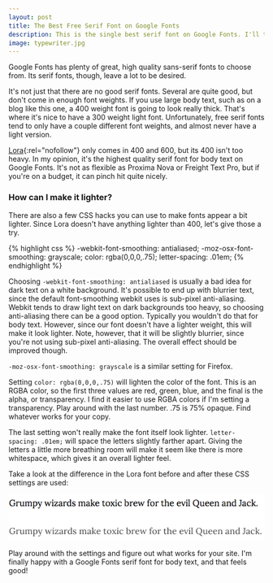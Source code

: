 ```yaml
---
layout: post
title: The Best Free Serif Font on Google Fonts
description: This is the single best serif font on Google Fonts. I'll tell you how to make it look even better.
image: typewriter.jpg
---
```


Google Fonts has plenty of great, high quality sans-serif fonts to choose from. Its serif fonts, though, leave a lot to be desired.

It's not just that there are no good serif fonts. Several are quite good, but don't come in enough font weights. If you use large body text, such as on a blog like this one, a 400 weight font is going to look really thick. That's where it's nice to have a 300 weight light font. Unfortunately, free serif fonts tend to only have a couple different font weights, and almost never have a light version.

[Lora](https://www.google.com/fonts/specimen/Lora){:rel="nofollow"} only comes in 400 and 600, but its 400 isn't too heavy. In my opinion, it's the highest quality serif font for body text on Google Fonts. It's not as flexible as Proxima Nova or Freight Text Pro, but if you're on a budget, it can pinch hit quite nicely.

### How can I make it lighter?

There are also a few CSS hacks you can use to make fonts appear a bit lighter. Since Lora doesn't have anything lighter than 400, let's give those a try.

{% highlight css %}
-webkit-font-smoothing: antialiased;
-moz-osx-font-smoothing: grayscale;
color: rgba(0,0,0,.75);
letter-spacing: .01em;
{% endhighlight %}

Choosing `-webkit-font-smoothing: antialiased` is usually a bad idea for dark text on a white background. It's possible to end up with blurrier text, since the default font-smoothing webkit uses is sub-pixel anti-aliasing. Webkit tends to draw light text on dark backgrounds too heavy, so choosing anti-aliasing there can be a good option. Typically you wouldn't do that for body text. However, since our font doesn't have a lighter weight, this will make it look lighter. Note, however, that it will be slightly blurrier, since you're not using sub-pixel anti-aliasing. The overall effect should be improved though.

`-moz-osx-font-smoothing: grayscale` is a similar setting for Firefox.

Setting `color: rgba(0,0,0,.75)` will lighten the color of the font. This is an RGBA color, so the first three values are red, green, blue, and the final is the alpha, or transparency. I find it easier to use RGBA colors if I'm setting a transparency. Play around with the last number. .75 is 75% opaque. Find whatever works for your copy.

The last setting won't really make the font itself look lighter. `letter-spacing: .01em;` will space the letters slightly farther apart. Giving the letters a little more breathing room will make it seem like there is more whitespace, which gives it an overall lighter feel.

Take a look at the difference in the Lora font before and after these CSS settings are used:

![Serif font comparison](/images/serif-font-lighter.png)

Play around with the settings and figure out what works for your site. I'm finally happy with a Google Fonts serif font for body text, and that feels good!
